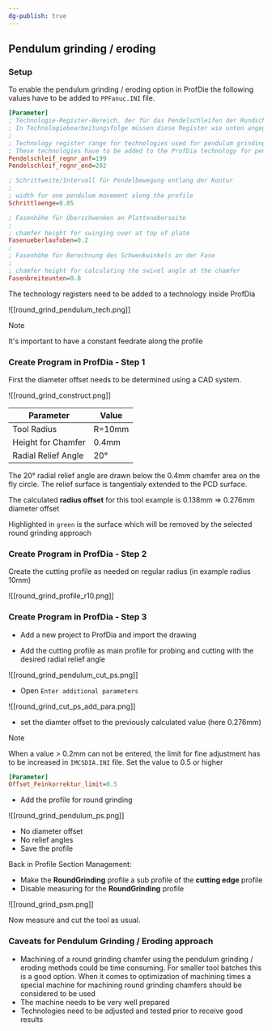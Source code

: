 ```yaml
---
dg-publish: true
---
```

## Pendulum grinding / eroding

### Setup

To enable the pendulum grinding / eroding option in ProfDie the following values have to be added to `PPFanuc.INI` file.


````ini
[Parameter]
; Technologie-Register-Bereich, der für das Pendelschleifen der Rundschlifffase benutzt wird
; In Technologiebearbeitungsfolge müssen diese Register wie unten angegeben verwendet werden
;
; Technology register range for technologies used for pendulum grinding of round grinding chamfer
; These technologies have to be added to the ProfDia technology for pendulum grinding
Pendelschleif_regnr_anf=199
Pendelschleif_regnr_end=202

; Schrittweite/Intervall für Pendelbewegung entlang der Kontur
;
; width for one pendulum movement along the profile
Schrittlaenge=0.05

; Fasenhöhe für Überschwenken an Plattenoberseite
;
; chamfer height for swinging over at top of plate
Fasenueberlaufoben=0.2
; 
; Fasenhöhe für Berechnung des Schwenkwinkels an der Fase
;
; chamfer height for calculating the swivel angle at the chamfer 
Fasenbreiteunten=0.8

````
The technology registers need to be added to a technology inside ProfDia

![[round_grind_pendulum_tech.png]]

> [!note] 
> It's important to have a constant feedrate along the profile


### Create Program in ProfDia - Step 1

First the diameter offset needs to be determined using a CAD system.

![[round_grind_construct.png]]

| Parameter | Value |
| --- | --- |
| Tool Radius | R=10mm |
| Height for Chamfer | 0.4mm |
| Radial Relief Angle|  20° |

The 20° radial relief angle are drawn below the 0.4mm chamfer area on the fly circle.
The relief surface is tangentialy extended to the PCD surface.

The calculated **radius offset** for this tool example is 0.138mm => 0.276mm diameter offset

Highlighted in `green` is the surface which will be removed by the selected round grinding approach

### Create Program in ProfDia - Step 2

Create the cutting profile as needed on regular radius (in example radius 10mm)

![[round_grind_profile_r10.png]]

### Create Program in ProfDia - Step 3

- Add a new project to ProfDia and import the drawing

- Add the cutting profile as main profile for probing and cutting with the desired radial relief angle

![[round_grind_pendulum_cut_ps.png]]

- Open `Enter additional parameters`

![[round_grind_cut_ps_add_para.png]]

- set the diamter offset to the previously calculated value (here 0.276mm)

> [!note] 
> When a value > 0.2mm can not be entered, the limit for fine adjustment has to be increased in `IMCSDIA.INI` file. Set the value to 0.5 or higher
>  ```ini
>  [Parameter]
>  Offset_Feinkorrektur_limit=0.5
>  ```

- Add the profile for round grinding

![[round_grind_pendulum_ps.png]]

- No diameter offset
- No relief angles
- Save the profile

Back in Profile Section Management:

- Make the **RoundGrinding** profile a sub profile of the **cutting edge** profile
- Disable measuring for the **RoundGrinding** profile

![[round_grind_psm.png]]

Now measure and cut the tool as usual.

### Caveats for Pendulum Grinding / Eroding approach

- Machining of a round grinding chamfer using the pendulum grinding / eroding methods could be time consuming. For smaller tool batches this is a good option. When it comes to optimization of machining times a special machine for machining round grinding chamfers should be considered to be used
- The machine needs to be very well prepared
- Technologies need to be adjusted and tested prior to receive good results

